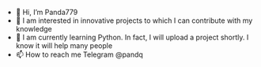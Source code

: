 - 👋 Hi, I’m Panda779
- 👀 I am interested in innovative projects to which I can contribute with my knowledge
- 🌱 I am currently learning Python. In fact, I will upload a project shortly. I know it will help many people
- 📫 How to reach me Telegram @pandq

<!---
Panda779/Panda779 is a ✨ special ✨ repository because its `README.md` (this file) appears on your GitHub profile.
You can click the Preview link to take a look at your changes.
--->
